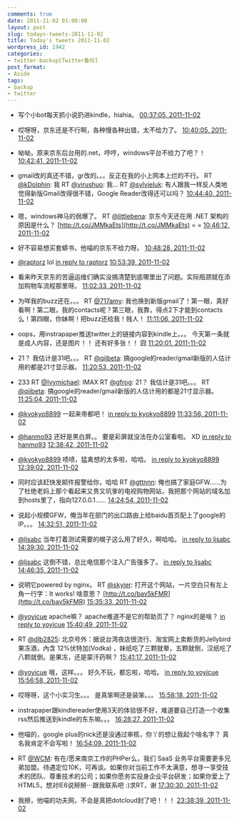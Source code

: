 ```yaml
---
comments: true
date: 2011-11-02 01:00:00
layout: post
slug: todays-tweets-2011-11-02
title: Today's tweets 2011-11-02
wordpress_id: 1942
categories:
- twitter-backup[Twitter备份]
post_format:
- Aside
tags:
- backup
- twitter
---
```





  * 写个小bot每天抓小说扔进kindle，hiahia。 [00:37:05, 2011-11-02](http://twitter.com/gfrog/statuses/131409437134032896)





  * 哎呀呀，京东还是不行啊，各种慢各种出错，太不给力了。 [10:40:05, 2011-11-02](http://twitter.com/gfrog/statuses/131561183579877376)





  * 呦呦，原来京东后台用的.net，哼哼，windows平台不给力了吧？！ [10:42:41, 2011-11-02](http://twitter.com/gfrog/statuses/131561839023751169)





  * gmail改的真还不错，gr改的。。。反正在我的小上网本上烂的不行。 RT [@kDolphin](http://twitter.com/kDolphin): 我 RT [@virushuo](http://twitter.com/virushuo): 我… RT [@sylvieluk](http://twitter.com/sylvieluk): 有人跟我一样反人类地觉得新版Gmail改得很不错，Google Reader改得还可以吗？ [10:44:40, 2011-11-02](http://twitter.com/gfrog/statuses/131562338624081920)





  * 嗯，windows神马的弱爆了。 RT [@littlebena](http://twitter.com/littlebena): 京东今天还在用 .NET 架构的原因是什么？ [http://t.co/JMMkaEts](http://t.co/JMMkaEts) = = [10:46:12, 2011-11-02](http://twitter.com/gfrog/statuses/131562723531161600)





  * 好不容易想买套蟒书，他喵的京东不给力呀。 [10:48:28, 2011-11-02](http://twitter.com/gfrog/statuses/131563296942862336)





  * [@raptorz](http://twitter.com/raptorz) lol [in reply to raptorz](http://twitter.com/raptorz/statuses/131563747708899328) [10:53:39, 2011-11-02](http://twitter.com/gfrog/statuses/131564599387504640)





  * 看来昨天京东的苦逼运维们确实没搞清楚到底哪里出了问题。实际瓶颈就在添加购物车流程那里呀。 [11:02:33, 2011-11-02](http://twitter.com/gfrog/statuses/131566841129734144)





  * 为咩我的buzz还在。。。 RT [@717amy](http://twitter.com/717amy): 我也换到新版gmail了！第一眼，真好看啊！第二眼，我的contacts呢？第三眼，我靠，得点2下才能到contacts么！第四眼，你妹啊！把buzz还给我！贱人！ [11:11:06, 2011-11-02](http://twitter.com/gfrog/statuses/131568991792672769)





  * oops，用instrapaper推送twitter上的链接内容到kindle上。。。 今天第一条就是成人内容，还是图片！！ 还有好多张！！ 囧 [11:20:01, 2011-11-02](http://twitter.com/gfrog/statuses/131571236756140032)





  * 21？ 我估计是31吧。。。 RT [@qiibeta](http://twitter.com/qiibeta): 搞google的reader/gmail新版的人估计用的都是21寸显示器。 [11:20:53, 2011-11-02](http://twitter.com/gfrog/statuses/131571450883747842)





  * 233 RT [@Ivymichael](http://twitter.com/Ivymichael): IMAX RT [@gfrog](http://twitter.com/gfrog): 21？ 我估计是31吧。。。 RT [@qiibeta](http://twitter.com/qiibeta): 搞google的reader/gmail新版的人估计用的都是21寸显示器。 [11:25:04, 2011-11-02](http://twitter.com/gfrog/statuses/131572505847664640)





  * [@kyokyo8899](http://twitter.com/kyokyo8899) 一起来帝都吧！ [in reply to kyokyo8899](http://twitter.com/kyokyo8899/statuses/131574048412024832) [11:33:56, 2011-11-02](http://twitter.com/gfrog/statuses/131574735271235584)





  * [@hanmo93](http://twitter.com/hanmo93) 还好是黑白屏。。 要是彩屏就没法在办公室看啦。 XD [in reply to hanmo93](http://twitter.com/hanmo93/statuses/131579367296995328) [12:38:42, 2011-11-02](http://twitter.com/gfrog/statuses/131591037247430656)





  * [@kyokyo8899](http://twitter.com/kyokyo8899) 啧啧，猛禽想的太多啦，哈哈。 [in reply to kyokyo8899](http://twitter.com/kyokyo8899/statuses/131575859042729984) [12:39:02, 2011-11-02](http://twitter.com/gfrog/statuses/131591120848297984)





  * 同时应该赶快发邮件报警给你，哈哈 RT [@gttnnn](http://twitter.com/gttnnn): 俺也搞了家庭GFW……为了杜绝老妈上那个看起来又贵又坑爹的电视购物网站，我把那个网站的域名加到hosts里了，指向127.0.0.1…… [14:24:54, 2011-11-02](http://twitter.com/gfrog/statuses/131617762136170496)





  * 说起小规模GFW，俺当年在部门的出口路由上给baidu首页配上了google的IP。。。 [14:32:51, 2011-11-02](http://twitter.com/gfrog/statuses/131619761065951232)





  * [@ljsabc](http://twitter.com/ljsabc) 当年打着测试需要的幌子这么用了好久，啊哈哈。 [in reply to ljsabc](http://twitter.com/ljsabc/statuses/131620092432748544) [14:39:30, 2011-11-02](http://twitter.com/gfrog/statuses/131621435830583296)





  * [@ljsabc](http://twitter.com/ljsabc) 这倒不错，总比电信那个注入广告强多了。 [in reply to ljsabc](http://twitter.com/ljsabc/statuses/131622224955314176) [14:46:35, 2011-11-02](http://twitter.com/gfrog/statuses/131623218267172864)





  * 说明它powered by nginx。 RT [@skyier](http://twitter.com/skyier): 打开这个网站，一片空白只有左上角一行字：It works!  啥意思？ [http://t.co/bav5kFMR](http://t.co/bav5kFMR) [15:35:33, 2011-11-02](http://twitter.com/gfrog/statuses/131635543548231680)





  * [@yoyicue](http://twitter.com/yoyicue) apache嘛？ apache难道不是它的帮助页了？ nginx的是啥？ [in reply to yoyicue](http://twitter.com/yoyicue/statuses/131636306966089728) [15:40:49, 2011-11-02](http://twitter.com/gfrog/statuses/131636868935729153)





  * RT [@dlb2825](http://twitter.com/dlb2825): 北京号外：据说台湾夜店很流行、淘宝网上卖断货的Jellybird果冻酒，內含 12%伏特加(Vodka) ，妹纸吃了三颗就晕，五颗就倒，汉纸吃了八颗就倒。是果冻，还是蒙汗药啊？ [15:41:17, 2011-11-02](http://twitter.com/gfrog/statuses/131636985298288640)





  * [@yoyicue](http://twitter.com/yoyicue) 哦，这样。。。 好久不玩，都忘啦，哈哈。 [in reply to yoyicue](http://twitter.com/yoyicue/statuses/131637526296395776) [15:56:58, 2011-11-02](http://twitter.com/gfrog/statuses/131640929995067392)





  * 哎呀呀，这个小实习生。。。 是真笨啊还是装笨。。。 [15:58:18, 2011-11-02](http://twitter.com/gfrog/statuses/131641268253102081)





  * instrapaper跟kindlereader使用3天的体验很不好，难道要自己打造一个收集rss然后推送到kindle的东东嘛。。。 [16:28:27, 2011-11-02](http://twitter.com/gfrog/statuses/131648854809513984)





  * 他喵的，google plus的nick还是没通过审核，你丫的想让我起个啥名字？ 真名我肯定不会写啦！ [16:54:09, 2011-11-02](http://twitter.com/gfrog/statuses/131655320912134144)





  * RT [@WCM](http://twitter.com/WCM): 有在/愿来南京工作的PHPer么，我们 SaaS 业务平台需要更多兄弟加盟。待遇定位10K，可再谈。如果你对当前工作不太满意，想寻一享受技术的团队、尊重技术的公司；如果你愿务实投身企业平台研发；如果你爱上了HTML5，想对IE6说掰掰⋯跟我联系吧 :)求RT，谢 [17:30:30, 2011-11-02](http://twitter.com/gfrog/statuses/131664469255401472)





  * 我擦，他喵的功夫网，不会是真把dotcloud封了吧！！！ [23:38:39, 2011-11-02](http://twitter.com/gfrog/statuses/131757118016598017)





